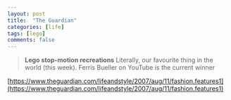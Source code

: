 ```yaml
---
layout: post
title:  "The Guardian"
categories: [life]
tags: [lego]
comments: false
---
```


> **Lego stop-motion recreations** Literally, our favourite thing in the world (this week). Ferris Bueller on YouTube is the current winner

[https://www.theguardian.com/lifeandstyle/2007/aug/11/fashion.features1](https://www.theguardian.com/lifeandstyle/2007/aug/11/fashion.features1)
